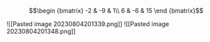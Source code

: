 
$$\begin {bmatrix} 
-2 & -9 & 1\\
6 & -6 & 15
\end {bmatrix}$$

![[Pasted image 20230804201339.png]]
![[Pasted image 20230804201348.png]]
